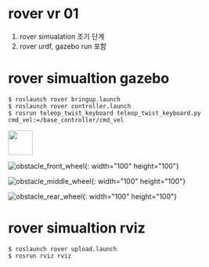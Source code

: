 # rover vr 01
1. rover simualation 초기 단계
2. rover urdf, gazebo run 포함



# rover simualtion gazebo 
    $ roslaunch rover bringup.launch
    $ roslaunch rover controller.launch
    $ rosrun teleop_twist_keyboard teleop_twist_keyboard.py cmd_vel:=/base_controller/cmd_vel
<img src="https://github.com/dongjineee/rover/assets/150753899/e7e27682-6da2-4e68-a7bf-0bbe29d424c1" width="50" height="50"/>

![obstacle_front_wheel](https://github.com/dongjineee/rover/assets/150753899/e7e27682-6da2-4e68-a7bf-0bbe29d424c1){: width="100" height="100"}

![obstacle_middle_wheel](https://github.com/dongjineee/rover/assets/150753899/5bd573f1-2408-4dc1-bdda-831dbc7f8009){: width="100" height="100"}

![obstacle_rear_wheel](https://github.com/dongjineee/rover/assets/150753899/49c7ff94-2350-4871-8276-b43929eb93c5){: width="100" height="100"}

    
# rover simualtion rviz 
    $ roslaunch rover upload.launch
    $ rosrun rviz rviz



